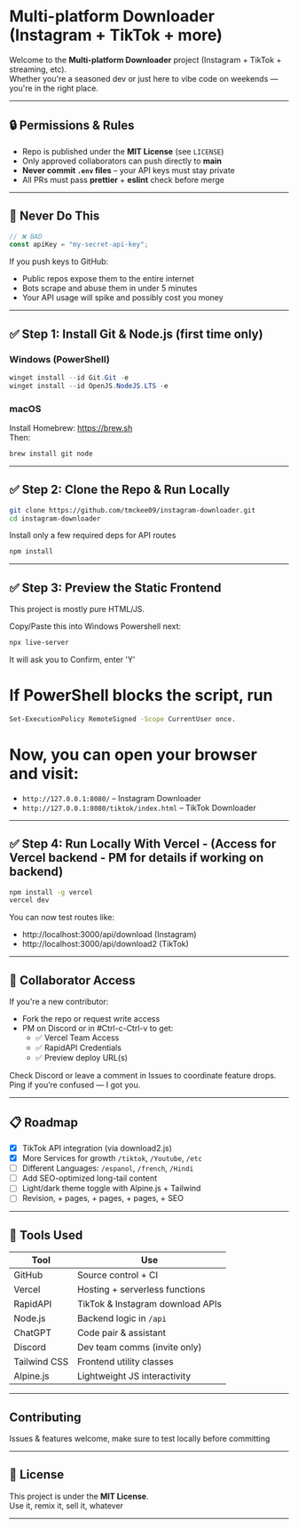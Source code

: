 # Multi-platform Downloader (Instagram + TikTok + more)

Welcome to the **Multi-platform Downloader** project (Instagram + TikTok + streaming, etc).  
Whether you're a seasoned dev or just here to vibe code on weekends — you're in the right place.

---

## 🔒 Permissions & Rules

- Repo is published under the **MIT License** (see `LICENSE`)  
- Only approved collaborators can push directly to **main**  
- **Never commit `.env` files** – your API keys must stay private  
- All PRs must pass **prettier** + **eslint** check before merge

---

## 🚫 Never Do This

```js
// ❌ BAD
const apiKey = "my-secret-api-key";
```

If you push keys to GitHub:

- Public repos expose them to the entire internet  
- Bots scrape and abuse them in under 5 minutes  
- Your API usage will spike and possibly cost you money  

---

## ✅ Step 1: Install Git & Node.js (first time only)

### Windows (PowerShell)

```powershell
winget install --id Git.Git -e
winget install --id OpenJS.NodeJS.LTS -e
```

### macOS

Install Homebrew: https://brew.sh  
Then:

```bash
brew install git node
```

---

## ✅ Step 2: Clone the Repo & Run Locally

```bash
git clone https://github.com/tmckee09/instagram-downloader.git
cd instagram-downloader
```

Install only a few required deps for API routes
```bash
npm install
```

---

## ✅ Step 3: Preview the Static Frontend

This project is mostly pure HTML/JS.

Copy/Paste this into Windows Powershell next:
 ```bash
npx live-server

```
It will ask you to Confirm, enter 'Y'

# If PowerShell blocks the script, run 
```bash
Set-ExecutionPolicy RemoteSigned -Scope CurrentUser once.
```
# Now, you can open your browser and visit:

- `http://127.0.0.1:8080/` – Instagram Downloader  
- `http://127.0.0.1:8080/tiktok/index.html` – TikTok Downloader  

---

## ✅ Step 4: Run Locally With Vercel - (Access for Vercel backend - PM for details if working on backend)

```bash
npm install -g vercel
vercel dev
```

You can now test routes like:
- http://localhost:3000/api/download (Instagram)
- http://localhost:3000/api/download2 (TikTok)

---

## 🔐 Collaborator Access

If you're a new contributor:

- Fork the repo or request write access
- PM on Discord or in #Ctrl-c-Ctrl-v to get:
  - ✅ Vercel Team Access
  - ✅ RapidAPI Credentials
  - ✅ Preview deploy URL(s)

Check Discord or leave a comment in Issues to coordinate feature drops. Ping if you’re confused — I got you.

---

## 📋 Roadmap

- [x] TikTok API integration (via download2.js)
- [x] More Services for growth `/tiktok`, `/Youtube`, `/etc`
- [ ] Different Languages: `/espanol`, `/french`, `/Hindi`
- [ ] Add SEO-optimized long-tail content
- [ ] Light/dark theme toggle with Alpine.js + Tailwind
- [ ] Revision, + pages, + pages, + pages, + SEO

---

## 🧰 Tools Used

| Tool         | Use                                  |
|--------------|---------------------------------------|
| GitHub       | Source control + CI                  |
| Vercel       | Hosting + serverless functions       |
| RapidAPI     | TikTok & Instagram download APIs     |
| Node.js      | Backend logic in `/api`              |
| ChatGPT      | Code pair & assistant                |
| Discord      | Dev team comms (invite only)         |
| Tailwind CSS | Frontend utility classes             |
| Alpine.js    | Lightweight JS interactivity         |

---

## Contributing

Issues & features welcome, make sure to test locally before committing

---

## 📜 License

This project is under the **MIT License**.  
Use it, remix it, sell it, whatever

---




  
